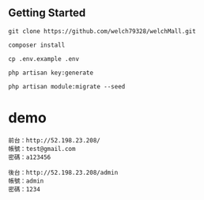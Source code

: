 ## Getting Started
```
git clone https://github.com/welch79328/welchMall.git
```

```
composer install
```

```
cp .env.example .env
```

```
php artisan key:generate
```

```
php artisan module:migrate --seed
```

# demo
```
前台：http://52.198.23.208/
帳號：test@gmail.com
密碼：a123456
```
```
後台：http://52.198.23.208/admin
帳號：admin
密碼：1234
```

